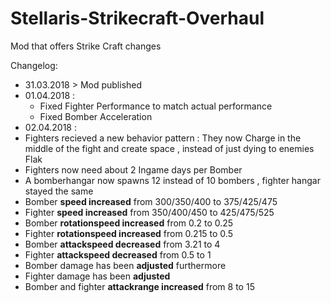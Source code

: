 # Stellaris-Strikecraft-Overhaul
Mod that offers Strike Craft changes

Changelog:
* 31.03.2018 > Mod published
* 01.04.2018 : 
  * Fixed Fighter Performance to match actual performance
  * Fixed Bomber Acceleration
* 02.04.2018 :
 * Fighters recieved a new behavior pattern : They now Charge in the middle of the fight and create space , instead of just dying to enemies Flak
 * Fighters now need about 2 Ingame days per Bomber
 * A bomberhangar now spawns 12 instead of 10 bombers , fighter hangar stayed the same
 * Bomber **speed increased** from 300/350/400 to 375/425/475
 * Fighter **speed increased** from 350/400/450 to 425/475/525
 * Bomber **rotationspeed increased** from 0.2 to 0.25
 * Fighter **rotationspeed increased** from 0.215 to 0.5
 * Bomber **attackspeed decreased** from 3.21 to 4
 * Fighter **attackspeed decreased** from 0.5 to 1
 * Bomber damage has been __adjusted__ furthermore
 * Fighter damage has been __adjusted__
 * Bomber and fighter **attackrange increased** from 8 to 15
 
